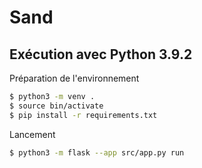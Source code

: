 # Sand

## Exécution avec Python 3.9.2

Préparation de l'environnement

```bash
$ python3 -m venv .
$ source bin/activate
$ pip install -r requirements.txt
```

Lancement

```bash
$ python3 -m flask --app src/app.py run
```

